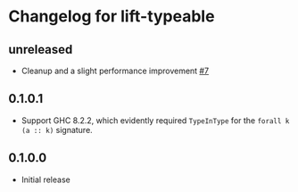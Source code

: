 # Changelog for lift-typeable

## unreleased

- Cleanup and a slight performance improvement [#7](https://github.com/parsonsmatt/lift-type/pull/7)

## 0.1.0.1

- Support GHC 8.2.2, which evidently required `TypeInType` for the `forall k (a :: k)` signature.

## 0.1.0.0

- Initial release
